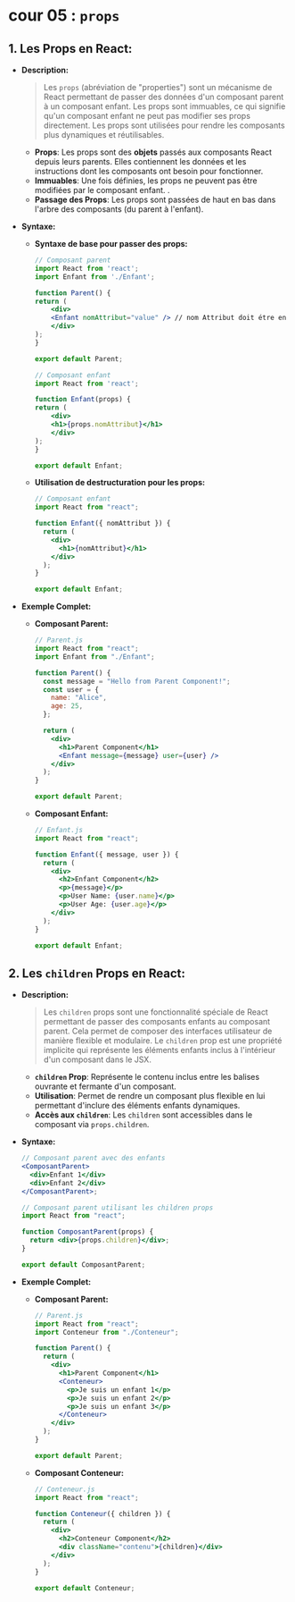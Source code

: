 # cour 05 : **`props`**

## 1. **Les Props en React:**

- **Description:**

  > Les `props` (abréviation de "properties") sont un mécanisme de React permettant de passer des données d'un composant parent à un composant enfant. Les props sont immuables, ce qui signifie qu'un composant enfant ne peut pas modifier ses props directement. Les props sont utilisées pour rendre les composants plus dynamiques et réutilisables.

  - **Props**: Les props sont des **objets** passés aux composants React depuis leurs parents. Elles contiennent les données et les instructions dont les composants ont besoin pour fonctionner.
  - **Immuables**: Une fois définies, les props ne peuvent pas être modifiées par le composant enfant. .
  - **Passage des Props**: Les props sont passées de haut en bas dans l'arbre des composants (du parent à l'enfant).

- **Syntaxe:**

  - **Syntaxe de base pour passer des props:**

    ```jsx
    // Composant parent
    import React from 'react';
    import Enfant from './Enfant';

    function Parent() {
    return (
        <div>
        <Enfant nomAttribut="value" /> // nom Attribut doit étre en camelCase
        </div>
    );
    }

    export default Parent;

    // Composant enfant
    import React from 'react';

    function Enfant(props) {
    return (
        <div>
        <h1>{props.nomAttribut}</h1>
        </div>
    );
    }

    export default Enfant;
    ```

  - **Utilisation de destructuration pour les props:**

    ```jsx
    // Composant enfant
    import React from "react";

    function Enfant({ nomAttribut }) {
      return (
        <div>
          <h1>{nomAttribut}</h1>
        </div>
      );
    }

    export default Enfant;
    ```

- **Exemple Complet:**

  - **Composant Parent:**

    ```jsx
    // Parent.js
    import React from "react";
    import Enfant from "./Enfant";

    function Parent() {
      const message = "Hello from Parent Component!";
      const user = {
        name: "Alice",
        age: 25,
      };

      return (
        <div>
          <h1>Parent Component</h1>
          <Enfant message={message} user={user} />
        </div>
      );
    }

    export default Parent;
    ```

  - **Composant Enfant:**

    ```jsx
    // Enfant.js
    import React from "react";

    function Enfant({ message, user }) {
      return (
        <div>
          <h2>Enfant Component</h2>
          <p>{message}</p>
          <p>User Name: {user.name}</p>
          <p>User Age: {user.age}</p>
        </div>
      );
    }

    export default Enfant;
    ```

## 2. **Les `children` Props en React:**

- **Description:**

  > Les `children` props sont une fonctionnalité spéciale de React permettant de passer des composants enfants au composant parent. Cela permet de composer des interfaces utilisateur de manière flexible et modulaire. Le `children` prop est une propriété implicite qui représente les éléments enfants inclus à l'intérieur d'un composant dans le JSX.

  - **`children` Prop**: Représente le contenu inclus entre les balises ouvrante et fermante d'un composant.
  - **Utilisation**: Permet de rendre un composant plus flexible en lui permettant d'inclure des éléments enfants dynamiques.
  - **Accès aux `children`**: Les `children` sont accessibles dans le composant via `props.children`.

- **Syntaxe:**

  ```jsx
  // Composant parent avec des enfants
  <ComposantParent>
    <div>Enfant 1</div>
    <div>Enfant 2</div>
  </ComposantParent>;

  // Composant parent utilisant les children props
  import React from "react";

  function ComposantParent(props) {
    return <div>{props.children}</div>;
  }

  export default ComposantParent;
  ```

- **Exemple Complet:**

  - **Composant Parent:**

    ```jsx
    // Parent.js
    import React from "react";
    import Conteneur from "./Conteneur";

    function Parent() {
      return (
        <div>
          <h1>Parent Component</h1>
          <Conteneur>
            <p>Je suis un enfant 1</p>
            <p>Je suis un enfant 2</p>
            <p>Je suis un enfant 3</p>
          </Conteneur>
        </div>
      );
    }

    export default Parent;
    ```

  - **Composant Conteneur:**

    ```jsx
    // Conteneur.js
    import React from "react";

    function Conteneur({ children }) {
      return (
        <div>
          <h2>Conteneur Component</h2>
          <div className="contenu">{children}</div>
        </div>
      );
    }

    export default Conteneur;
    ```
